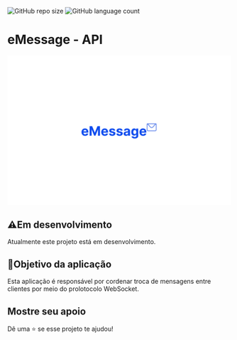 ![GitHub repo size](https://img.shields.io/github/repo-size/Gusttavo-Larios/eMessage-API?style=for-the-badge)
![GitHub language count](https://img.shields.io/github/languages/count/Gusttavo-Larios/eMessage-API?style=for-the-badge)

# eMessage - API

<img src="./image/capa.jpg"/>

## ⚠Em desenvolvimento

Atualmente este projeto está em desenvolvimento.

## 📑Objetivo da aplicação

Esta aplicação é responsável por cordenar troca de mensagens entre clientes por meio do prolotocolo WebSocket.

## Mostre seu apoio

Dê uma ⭐ se esse projeto te ajudou!